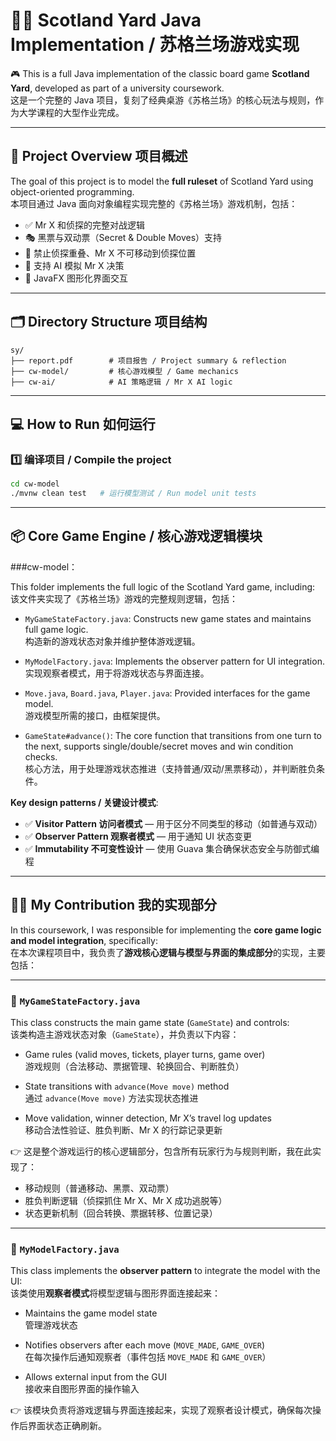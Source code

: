 # 🕵️‍♂️ Scotland Yard Java Implementation / 苏格兰场游戏实现

🎮 This is a full Java implementation of the classic board game **Scotland Yard**, developed as part of a university coursework.  
这是一个完整的 Java 项目，复刻了经典桌游《苏格兰场》的核心玩法与规则，作为大学课程的大型作业完成。

---

## 📌 Project Overview 项目概述

The goal of this project is to model the **full ruleset** of Scotland Yard using object-oriented programming.  
本项目通过 Java 面向对象编程实现完整的《苏格兰场》游戏机制，包括：

- ✅ Mr X 和侦探的完整对战逻辑  
- 🎭 黑票与双动票（Secret & Double Moves）支持  
- 👮 禁止侦探重叠、Mr X 不可移动到侦探位置  
- 🧠 支持 AI 模拟 Mr X 决策  
- 🎨 JavaFX 图形化界面交互  

---

## 🗂️ Directory Structure 项目结构

```
sy/
├── report.pdf        # 项目报告 / Project summary & reflection
├── cw-model/         # 核心游戏模型 / Game mechanics
├── cw-ai/            # AI 策略逻辑 / Mr X AI logic
```
---
## 💻 How to Run 如何运行

### 1️⃣ 编译项目 / Compile the project

```bash
cd cw-model
./mvnw clean test   # 运行模型测试 / Run model unit tests
```
---
## 📦 Core Game Engine / 核心游戏逻辑模块
###cw-model：

This folder implements the full logic of the Scotland Yard game, including:  
该文件夹实现了《苏格兰场》游戏的完整规则逻辑，包括：

- `MyGameStateFactory.java`: Constructs new game states and maintains full game logic.  
  构造新的游戏状态对象并维护整体游戏逻辑。

- `MyModelFactory.java`: Implements the observer pattern for UI integration.  
  实现观察者模式，用于将游戏状态与界面连接。

- `Move.java`, `Board.java`, `Player.java`: Provided interfaces for the game model.  
  游戏模型所需的接口，由框架提供。

- `GameState#advance()`: The core function that transitions from one turn to the next, supports single/double/secret moves and win condition checks.  
  核心方法，用于处理游戏状态推进（支持普通/双动/黑票移动），并判断胜负条件。

**Key design patterns / 关键设计模式**:
- ✅ **Visitor Pattern 访问者模式** — 用于区分不同类型的移动（如普通与双动）  
- ✅ **Observer Pattern 观察者模式** — 用于通知 UI 状态变更  
- ✅ **Immutability 不可变性设计** — 使用 Guava 集合确保状态安全与防御式编程
  
---

## 👨‍💻 My Contribution 我的实现部分

In this coursework, I was responsible for implementing the **core game logic and model integration**, specifically:  
在本次课程项目中，我负责了**游戏核心逻辑与模型与界面的集成部分**的实现，主要包括：

---

### 📌 `MyGameStateFactory.java`

This class constructs the main game state (`GameState`) and controls:  
该类构造主游戏状态对象（`GameState`），并负责以下内容：

- Game rules (valid moves, tickets, player turns, game over)  
  游戏规则（合法移动、票据管理、轮换回合、判断胜负）

- State transitions with `advance(Move move)` method  
  通过 `advance(Move move)` 方法实现状态推进

- Move validation, winner detection, Mr X’s travel log updates  
  移动合法性验证、胜负判断、Mr X 的行踪记录更新

👉 这是整个游戏运行的核心逻辑部分，包含所有玩家行为与规则判断，我在此实现了：

- 移动规则（普通移动、黑票、双动票）  
- 胜负判断逻辑（侦探抓住 Mr X、Mr X 成功逃脱等）  
- 状态更新机制（回合转换、票据转移、位置记录）

---

### 🧭 `MyModelFactory.java`

This class implements the **observer pattern** to integrate the model with the UI:  
该类使用**观察者模式**将模型逻辑与图形界面连接起来：

- Maintains the game model state  
  管理游戏状态

- Notifies observers after each move (`MOVE_MADE`, `GAME_OVER`)  
  在每次操作后通知观察者（事件包括 `MOVE_MADE` 和 `GAME_OVER`）

- Allows external input from the GUI  
  接收来自图形界面的操作输入

👉 该模块负责将游戏逻辑与界面连接起来，实现了观察者设计模式，确保每次操作后界面状态正确刷新。

